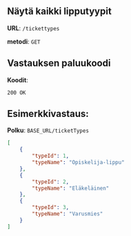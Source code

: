 ## Näytä kaikki lipputyypit

**URL**: `/tickettypes`

**metodi**: `GET`

## Vastauksen paluukoodi

**Koodit**: 

`200 OK`

## Esimerkkivastaus:

**Polku**: `BASE_URL/ticketTypes`

```json
[
    {
        "typeId": 1,
        "typeName": "Opiskelija-lippu"
    },
    {
        "typeId": 2,
        "typeName": "Eläkeläinen"
    },
    {
        "typeId": 3,
        "typeName": "Varusmies"
    }
]

```
